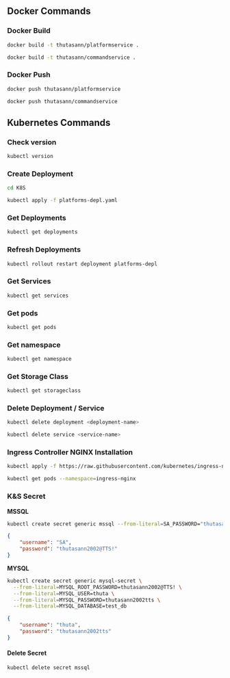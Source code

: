 ## Docker Commands

### Docker Build

```bash
docker build -t thutasann/platformservice .
```

```bash
docker build -t thutasann/commandservice .
```

### Docker Push

```bash
docker push thutasann/platformservice
```

```bash
docker push thutasann/commandservice
```

## Kubernetes Commands

### Check version

```bash
kubectl version
```

### Create Deployment

```bash
cd K8S

kubectl apply -f platforms-depl.yaml
```

### Get Deployments

```bash
kubectl get deployments
```

### Refresh Deployments

```bash
kubectl rollout restart deployment platforms-depl
```

### Get Services

```bash
kubectl get services
```

### Get pods

```bash
kubectl get pods
```

### Get namespace

```bash
kubectl get namespace
```

### Get Storage Class

```bash
kubectl get storageclass
```

### Delete Deployment / Service

```bash
kubectl delete deployment <deployment-name>
```

```bash
kubectl delete service <service-name>
```

### Ingress Controller NGINX Installation

```bash
kubectl apply -f https://raw.githubusercontent.com/kubernetes/ingress-nginx/controller-v1.10.0/deploy/static/provider/cloud/deploy.yaml
```

```bash
kubectl get pods --namespace=ingress-nginx
```

### K&S Secret

**MSSQL**

```bash
kubectl create secret generic mssql --from-literal=SA_PASSWORD="thutasann2002@TTS!"
```

```json
{
    "username": "SA",
    "password": "thutasann2002@TTS!"
}
```

**MYSQL**

```bash
kubectl create secret generic mysql-secret \
  --from-literal=MYSQL_ROOT_PASSWORD=thutasann2002@TTS! \
  --from-literal=MYSQL_USER=thuta \
  --from-literal=MYSQL_PASSWORD=thutasann2002tts \
  --from-literal=MYSQL_DATABASE=test_db
```

```json
{
    "username": "thuta",
    "password": "thutasann2002tts"
}
```

#### Delete Secret

```bash
kubectl delete secret mssql
```
